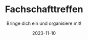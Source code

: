 ---
title: "Fachschafttreffen"
subtitle: "Bringe dich ein und organisiere mit!"
date: "2023-11-10"
location: "Oettingenstr. 67, 127"
linkInCard: false
regular: true
---
